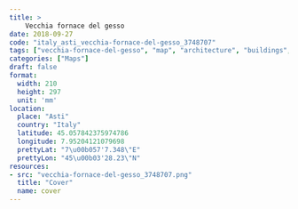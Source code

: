 ```yaml
---
title: > 
    Vecchia fornace del gesso
date: 2018-09-27
code: "italy_asti_vecchia-fornace-del-gesso_3748707"
tags: ["vecchia-fornace-del-gesso", "map", "architecture", "buildings", "Asti", "Italy"]
categories: ["Maps"]
draft: false
format:
  width: 210
  height: 297
  unit: 'mm'
location:
  place: "Asti"
  country: "Italy"
  latitude: 45.057842375974786
  longitude: 7.95204121079698
  prettyLat: "7\u00b057'7.348\"E"
  prettyLon: "45\u00b03'28.23\"N"
resources:
- src: "vecchia-fornace-del-gesso_3748707.png"
  title: "Cover"
  name: cover
---
```

